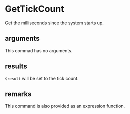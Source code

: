 # GetTickCount

Get the milliseconds since the system starts up.

## arguments

This commad has no arguments.

## results

`$result` will be set to the tick count.

## remarks

This command is also provided as an expression function.